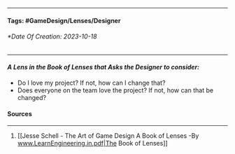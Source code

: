 __________________________________________________________________________
#### **Tags:** #GameDesign/Lenses/Designer 
###### *Date Of Creation: 2023-10-18
__________________________________________________________________________

#### ***A Lens in the Book of Lenses that Asks the Designer to consider:***
- Do I love my project? If not, how can I change that?
- Does everyone on the team love the project? If not, how can that be changed?
#### Sources
__________________________________________________________________________
1. [[Jesse Schell - The Art of Game Design A Book of Lenses -By www.LearnEngineering.in.pdf|The Book of Lenses]]